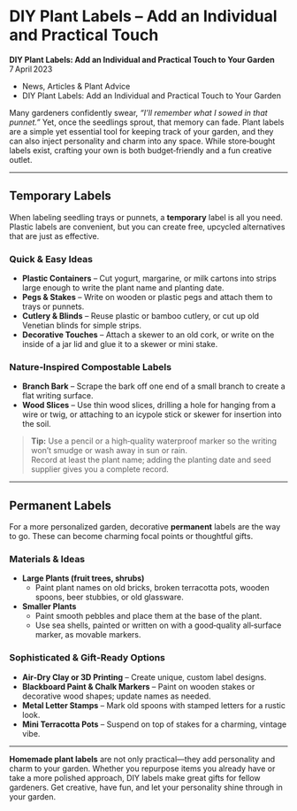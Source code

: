 # DIY Plant Labels – Add an Individual and Practical Touch

**DIY Plant Labels: Add an Individual and Practical Touch to Your Garden**  
7 April 2023  
* News, Articles & Plant Advice  
* DIY Plant Labels: Add an Individual and Practical Touch to Your Garden  

Many gardeners confidently swear, *“I’ll remember what I sowed in that punnet.”* Yet, once the seedlings sprout, that memory can fade. Plant labels are a simple yet essential tool for keeping track of your garden, and they can also inject personality and charm into any space. While store‑bought labels exist, crafting your own is both budget‑friendly and a fun creative outlet.

---

## Temporary Labels

When labeling seedling trays or punnets, a **temporary** label is all you need. Plastic labels are convenient, but you can create free, upcycled alternatives that are just as effective.

### Quick & Easy Ideas

- **Plastic Containers** – Cut yogurt, margarine, or milk cartons into strips large enough to write the plant name and planting date.  
- **Pegs & Stakes** – Write on wooden or plastic pegs and attach them to trays or punnets.  
- **Cutlery & Blinds** – Reuse plastic or bamboo cutlery, or cut up old Venetian blinds for simple strips.  
- **Decorative Touches** – Attach a skewer to an old cork, or write on the inside of a jar lid and glue it to a skewer or mini stake.

### Nature‑Inspired Compostable Labels

- **Branch Bark** – Scrape the bark off one end of a small branch to create a flat writing surface.  
- **Wood Slices** – Use thin wood slices, drilling a hole for hanging from a wire or twig, or attaching to an icypole stick or skewer for insertion into the soil.

> **Tip:** Use a pencil or a high‑quality waterproof marker so the writing won’t smudge or wash away in sun or rain.  
> Record at least the plant name; adding the planting date and seed supplier gives you a complete record.

---

## Permanent Labels

For a more personalized garden, decorative **permanent** labels are the way to go. These can become charming focal points or thoughtful gifts.

### Materials & Ideas

- **Large Plants (fruit trees, shrubs)**  
  - Paint plant names on old bricks, broken terracotta pots, wooden spoons, beer stubbies, or old glassware.  
- **Smaller Plants**  
  - Paint smooth pebbles and place them at the base of the plant.  
  - Use sea shells, painted or written on with a good‑quality all‑surface marker, as movable markers.  

### Sophisticated & Gift‑Ready Options

- **Air‑Dry Clay or 3D Printing** – Create unique, custom label designs.  
- **Blackboard Paint & Chalk Markers** – Paint on wooden stakes or decorative wood shapes; update names as needed.  
- **Metal Letter Stamps** – Mark old spoons with stamped letters for a rustic look.  
- **Mini Terracotta Pots** – Suspend on top of stakes for a charming, vintage vibe.

---

**Homemade plant labels** are not only practical—they add personality and charm to your garden. Whether you repurpose items you already have or take a more polished approach, DIY labels make great gifts for fellow gardeners. Get creative, have fun, and let your personality shine through in your garden.